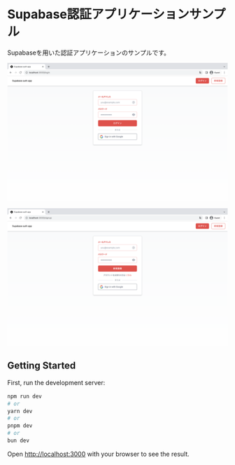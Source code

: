 # Supabase認証アプリケーションサンプル

Supabaseを用いた認証アプリケーションのサンプルです。

![image](./images/login.png)

![image](./images/signup.png)

## Getting Started

First, run the development server:

```bash
npm run dev
# or
yarn dev
# or
pnpm dev
# or
bun dev
```

Open [http://localhost:3000](http://localhost:3000) with your browser to see the result.
